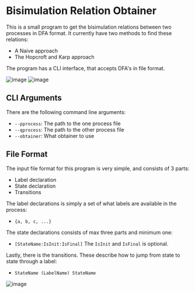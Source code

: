 # Bisimulation Relation Obtainer
This is a small program to get the bisimulation relations between two processes in DFA format.
It currently have two methods to find these relations:
* A Naive approach
* The Hopcroft and Karp approach

The program has a CLI interface, that accepts DFA's in file format.

![image](https://user-images.githubusercontent.com/22596587/228923242-47399694-31fe-4531-9467-38ef9acf8b6c.png)
![image](https://user-images.githubusercontent.com/22596587/228923348-dda8d1c8-47fe-427c-b034-297d9a418251.png)

## CLI Arguments
There are the following command line arguments:
* `--pprocess`: The path to the one process file
* `--qprocess`: The path to the other process file
* `--obtainer`: What obtainer to use

## File Format
The input file format for this program is very simple, and consists of 3 parts:
* Label declaration
* State declaration
* Transitions

The label declarations is simply a set of what labels are available in the process:
* `{a, b, c, ...}`

The state declarations consists of max three parts and minimum one:
* `[StateName:IsInit:IsFinal]`
The `IsInit` and `IsFinal` is optional.

Lastly, there is the transitions. These describe how to jump from state to state through a label:
* `StateName (LabelName) StateName`

![image](https://user-images.githubusercontent.com/22596587/228923895-1880574a-996b-4862-ba5f-de6d8b920ec7.png)
